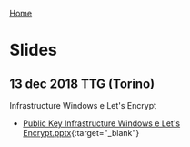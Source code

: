 [Home](/)
# Slides
 
## 13 dec 2018 TTG (Torino)
Infrastructure Windows e Let's Encrypt
* [Public Key Infrastructure Windows e Let's Encrypt.pptx](2018-12-TTG/Public%20Key%20Infrastructure%20Windows%20e%20Let's%20Encrypt.pptx){:target="_blank"}
